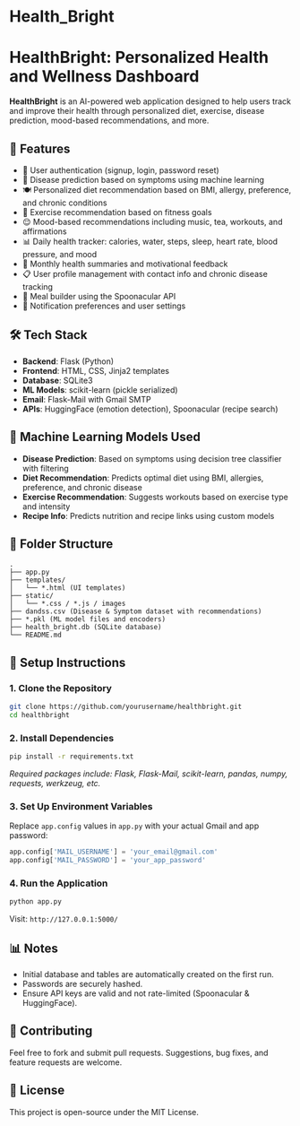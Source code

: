 # Health_Bright
# HealthBright: Personalized Health and Wellness Dashboard

**HealthBright** is an AI-powered web application designed to help users track and improve their health through personalized diet, exercise, disease prediction, mood-based recommendations, and more.

## 🚀 Features

- 🔐 User authentication (signup, login, password reset)
- 🧠 Disease prediction based on symptoms using machine learning
- 🍽️ Personalized diet recommendation based on BMI, allergy, preference, and chronic conditions
- 🏃 Exercise recommendation based on fitness goals
- 😌 Mood-based recommendations including music, tea, workouts, and affirmations
- 📊 Daily health tracker: calories, water, steps, sleep, heart rate, blood pressure, and mood
- 📅 Monthly health summaries and motivational feedback
- 📋 User profile management with contact info and chronic disease tracking
- 🧾 Meal builder using the Spoonacular API
- 🔔 Notification preferences and user settings

## 🛠 Tech Stack

- **Backend**: Flask (Python)
- **Frontend**: HTML, CSS, Jinja2 templates
- **Database**: SQLite3
- **ML Models**: scikit-learn (pickle serialized)
- **Email**: Flask-Mail with Gmail SMTP
- **APIs**: HuggingFace (emotion detection), Spoonacular (recipe search)

## 🧠 Machine Learning Models Used

- **Disease Prediction**: Based on symptoms using decision tree classifier with filtering
- **Diet Recommendation**: Predicts optimal diet using BMI, allergies, preference, and chronic disease
- **Exercise Recommendation**: Suggests workouts based on exercise type and intensity
- **Recipe Info**: Predicts nutrition and recipe links using custom models

## 📂 Folder Structure

```
.
├── app.py
├── templates/
│   └── *.html (UI templates)
├── static/
│   └── *.css / *.js / images
├── dandss.csv (Disease & Symptom dataset with recommendations)
├── *.pkl (ML model files and encoders)
├── health_bright.db (SQLite database)
└── README.md
```

## 🧪 Setup Instructions

### 1. Clone the Repository

```bash
git clone https://github.com/yourusername/healthbright.git
cd healthbright
```

### 2. Install Dependencies

```bash
pip install -r requirements.txt
```

_Required packages include: Flask, Flask-Mail, scikit-learn, pandas, numpy, requests, werkzeug, etc._

### 3. Set Up Environment Variables

Replace `app.config` values in `app.py` with your actual Gmail and app password:

```python
app.config['MAIL_USERNAME'] = 'your_email@gmail.com'
app.config['MAIL_PASSWORD'] = 'your_app_password'
```

### 4. Run the Application

```bash
python app.py
```

Visit: `http://127.0.0.1:5000/`

## 📊 Notes

- Initial database and tables are automatically created on the first run.
- Passwords are securely hashed.
- Ensure API keys are valid and not rate-limited (Spoonacular & HuggingFace).

## 🤝 Contributing

Feel free to fork and submit pull requests. Suggestions, bug fixes, and feature requests are welcome.

## 📜 License

This project is open-source under the MIT License.
